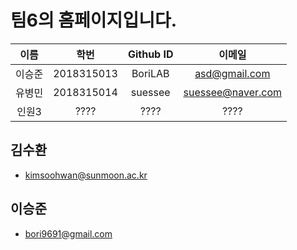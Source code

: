 # 팀6의 홈페이지입니다.

| 이름 | 학번 | Github ID | 이메일 |
|:---:|:----:|:----:|:----:|
|이승준|2018315013|BoriLAB|asd@gmail.com|
|유병민|2018315014|suessee|suessee@naver.com|
|인원3|????|????|????|

## 김수환
- kimsoohwan@sunmoon.ac.kr

## 이승준 
- bori9691@gmail.com
